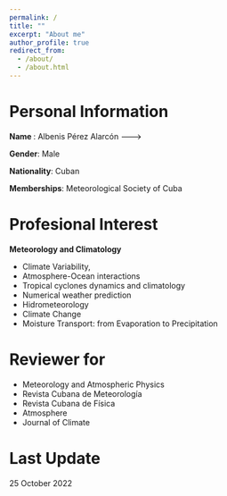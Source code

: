 ```yaml
---
permalink: /
title: ""
excerpt: "About me"
author_profile: true
redirect_from: 
  - /about/
  - /about.html
---
```


# Personal Information
<b> Name </b>: Albenis Pérez Alarcón ---> <span id="badgeCont451"><script type="text/javascript" src="https://publons.com/mashlets?el=badgeCont451&rid=AAP-2320-2021&size=small"></script></span>

<b> Gender</b>: Male
 
<b>Nationality</b>: Cuban

<b>Memberships</b>: Meteorological Society of Cuba


# Profesional Interest
<b>Meteorology and Climatology</b>
* Climate Variability,
* Atmosphere-Ocean interactions
* Tropical cyclones dynamics and climatology
* Numerical weather prediction
* Hidrometeorology
* Climate Change
* Moisture Transport: from Evaporation to Precipitation

# Reviewer for
* Meteorology and Atmospheric Physics
* Revista Cubana de Meteorología
* Revista Cubana de Física
* Atmosphere
* Journal of Climate


# Last Update
25 October 2022
